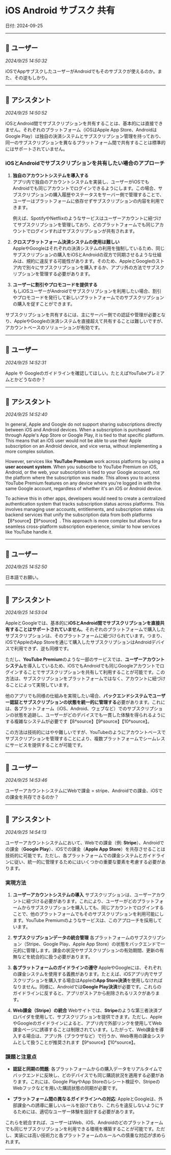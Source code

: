 # iOS Android サブスク 共有

日付: 2024-09-25

---

## 👤 ユーザー
*2024/9/25 14:50:32*

iOSでAppサブスクしたユーザーがAndroidでもそのサブスクが使えるのか。また、その逆もしかり。

---

## 🤖 アシスタント
*2024/9/25 14:50:52*

iOSとAndroid間でサブスクリプションを共有することは、基本的には直接できません。それぞれのプラットフォーム（iOSはApple App Store、AndroidはGoogle Play）は独自の決済システムとサブスクリプション管理を持っており、同一のサブスクリプションを異なるプラットフォーム間で共有することは標準的にはサポートされていません。

### iOSとAndroidでサブスクリプションを共有したい場合のアプローチ
1. **独自のアカウントシステムを導入する**  
   アプリ内で独自のアカウントシステムを実装し、ユーザーがiOSでもAndroidでも同じアカウントでログインできるようにします。この場合、サブスクリプションの購入履歴やステータスをサーバー側で管理することで、ユーザーはプラットフォームに依存せずサブスクリプションの内容を利用できます。
   
   例えば、SpotifyやNetflixのようなサービスはユーザーアカウントに紐づけてサブスクリプションを管理しており、どのプラットフォームでも同じアカウントでログインすればサブスクリプションが共有されます。

2. **クロスプラットフォーム決済システムの使用は難しい**  
   AppleやGoogleはそれぞれの決済システムの利用を強制しているため、同じサブスクリプションの購入をiOSとAndroidの双方で同期させるような仕組みは、規約に違反する可能性があります。そのため、AppleとGoogleのストア内で別々にサブスクリプションを購入するか、アプリ外の方法でサブスクリプションを管理する必要があります。

3. **ユーザーに割引やプロモコードを提供する**  
   もしiOSユーザーがAndroidでサブスクリプションを利用したい場合、割引やプロモコードを発行して新しいプラットフォームでのサブスクリプションの購入を促すことができます。

サブスクリプションを共有するには、主にサーバー側での認証や管理が必要となり、AppleやGoogleの決済システムを直接超えて共有することは難しいですが、アカウントベースのソリューションが有効です。

---

## 👤 ユーザー
*2024/9/25 14:52:31*

Apple や Googleのガイドラインを確認してほしい。たとえばYouTubeプレミアムとかどうなのか？

---

## 🤖 アシスタント
*2024/9/25 14:52:40*

In general, Apple and Google do not support sharing subscriptions directly between iOS and Android devices. When a subscription is purchased through Apple's App Store or Google Play, it is tied to that specific platform. This means that an iOS user would not be able to use their Apple subscription on an Android device, and vice versa, without implementing a more complex solution.

However, services like **YouTube Premium** work across platforms by using a **user account system**. When you subscribe to YouTube Premium on iOS, Android, or the web, your subscription is tied to your Google account, not the platform where the subscription was made. This allows you to access YouTube Premium features on any device where you're logged in with the same Google account, regardless of whether it's an iOS or Android device.

To achieve this in other apps, developers would need to create a centralized authentication system that tracks subscription status across platforms. This involves managing user accounts, entitlements, and subscription states via backend services that unify the subscription data from both platforms【8†source】【9†source】. This approach is more complex but allows for a seamless cross-platform subscription experience, similar to how services like YouTube handle it.

---

## 👤 ユーザー
*2024/9/25 14:52:50*

日本語でお願い。

---

## 🤖 アシスタント
*2024/9/25 14:53:04*

AppleとGoogleでは、基本的に**iOSとAndroid間でサブスクリプションを直接共有することはサポートされていません**。それぞれのプラットフォームで購入したサブスクリプションは、そのプラットフォームに紐づけられています。つまり、iOSでAppleのApp Storeを通じて購入したサブスクリプションはAndroidデバイスで利用できず、逆も同様です。

ただし、**YouTube Premium**のような一部のサービスでは、**ユーザーアカウントシステム**を導入しているため、iOSでもAndroidでも同じGoogleアカウントでログインすることでサブスクリプションを共有して利用することが可能です。この方法は、サブスクリプションをプラットフォームではなく、アカウントに紐づけることによって実現しています。

他のアプリでも同様の仕組みを実現したい場合、**バックエンドシステムでユーザー認証とサブスクリプションの状態を統一的に管理する**必要があります。これには、各プラットフォーム（iOS、Android、ウェブなど）でのサブスクリプションの状態を追跡し、ユーザーがどのデバイスでも一貫した体験を得られるようにする複雑なシステムが必要です【8†source】【9†source】【10†source】。

この方法は技術的にはやや難しいですが、YouTubeのようにアカウントベースでサブスクリプションを管理することにより、複数プラットフォームでシームレスにサービスを提供することが可能です。

---

## 👤 ユーザー
*2024/9/25 14:53:46*

ユーザーアカウントシステムにWebで課金 = stripe、Androidでの課金、iOSでの課金を共存できるのか？

---

## 🤖 アシスタント
*2024/9/25 14:54:13*

ユーザーアカウントシステムにおいて、Webでの課金（例: **Stripe**）、Androidでの課金（**Google Play**）、iOSでの課金（**Apple App Store**）を共存させることは技術的に可能です。ただし、各プラットフォームでの課金システムとガイドラインに従い、統一的に管理するためにはいくつかの重要な要素を考慮する必要があります。

### 実現方法
1. **ユーザーアカウントシステムの導入**
   サブスクリプションは、ユーザーアカウントに紐づける必要があります。これにより、ユーザーがどのプラットフォームからサブスクリプションを購入しても、同じアカウントでログインすることで、他のプラットフォームでもそのサブスクリプションを利用可能にします。YouTube Premiumのようなサービスは、このアプローチを採用しています。

2. **サブスクリプションデータの統合管理**
   各プラットフォームのサブスクリプション（Stripe、Google Play、Apple App Store）の状態をバックエンドで一元的に管理します。課金の状況やサブスクリプションの有効期間、更新の有無などを統合的に扱う必要があります。

3. **各プラットフォームのガイドラインの遵守**
   AppleやGoogleには、それぞれの課金システムを使用する義務があります。たとえば、iOSアプリ内でサブスクリプションを購入する場合はAppleの**App Store決済**を使用しなければなりません。同様に、Androidでは**Google Play決済**が必要です。これらのガイドラインに反すると、アプリがストアから削除されるリスクがあります。

4. **Web課金（Stripe）の統合**
   Webサイトでは、**Stripe**のような第三者決済プロバイダを使用して、サブスクリプションを提供できます。ただし、AppleやGoogleのガイドラインによると、アプリ内で外部リンクを使用してWeb課金ページに誘導することは制限されています。したがって、Web課金を導入する場合は、アプリ外（ブラウザなど）で行うか、Web専用の課金システムとして扱うことが推奨されます【9†source】【10†source】。

### 課題と注意点
- **認証と同期の問題**: 各プラットフォームからの購入データをリアルタイムでバックエンドに反映し、どのデバイスでも同じ購読状況を適用する必要があります。これには、Google PlayやApp Storeのレシート検証や、StripeのWebフックなどを用いた購読状態の同期が必要です。
  
- **プラットフォーム間の異なるガイドラインへの対応**: AppleとGoogleは、外部課金への誘導に厳しいルールを設けており、これらを違反しないようにするためには、適切なユーザー体験を設計する必要があります。

これらを統合すれば、ユーザーはWeb、iOS、Androidのどのプラットフォームでも同じサブスクリプションを利用できる環境を構築することが可能です。ただし、実装には高い技術力と各プラットフォームのルールへの慎重な対応が求められます。

---
